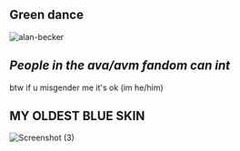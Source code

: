 ## Green dance
![alan-becker](https://github.com/veov/veov/assets/169670315/4ede539d-0397-4bdb-a2ae-91bc28e7400c)
## *People in the ava/avm fandom can int*

btw if u misgender me it's ok (im he/him)

## MY OLDEST BLUE SKIN
![Screenshot (3)](https://github.com/veov/veov/assets/169670315/bad74ff8-efd4-40af-ab97-7ccae8dc49c3)
